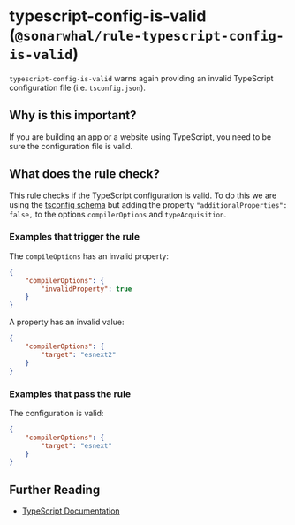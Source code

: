 # typescript-config-is-valid (`@sonarwhal/rule-typescript-config-is-valid`)

`typescript-config-is-valid` warns again providing an
invalid TypeScript configuration file (i.e. `tsconfig.json`).

## Why is this important?

If you are building an app or a website using TypeScript, you
need to be sure the configuration file is valid.

## What does the rule check?

This rule checks if the TypeScript configuration is valid.
To do this we are using the
[tsconfig schema][typescript schema] but adding the property
`"additionalProperties": false,` to the options `compilerOptions`
and `typeAcquisition`.

### Examples that **trigger** the rule

The `compileOptions` has an invalid property:

```json
{
    "compilerOptions": {
        "invalidProperty": true
    }
}
```

A property has an invalid value:

```json
{
    "compilerOptions": {
        "target": "esnext2"
    }
}
```

### Examples that **pass** the rule

The configuration is valid:

```json
{
    "compilerOptions": {
        "target": "esnext"
    }
}
```

## Further Reading

* [TypeScript Documentation][typescript docs]

[typescript schema]: http://json.schemastore.org/tsconfig
[typescript docs]: https://www.typescriptlang.org/docs/home.html